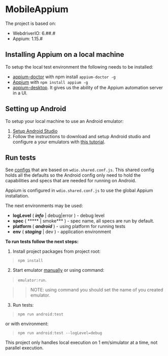 # MobileAppium

The project is based on:
* WebdriverIO: 6.##.#
* Appium: 1.15.#


## Installing Appium on a local machine

To setup the local test environment the following needs to be installed:
- [appium-doctor](https://github.com/appium/appium-doctor) with npm install `appium-doctor -g`
- [Appium](https://github.com/appium/appium) with `npm install appium -g`
- [appium-desktop](https://github.com/appium/appium-desktop). It gives us the ability of the Appium automation server in a UI. 

## Setting up Android
To setup your local machine to use an Android emulator:
1. [Setup Android Studio](https://developer.android.com/studio/)
2. Follow the instructions to download and setup Android studio and configure a your emulators with [this tutorial](https://developer.android.com/studio/run/managing-avds).


## Run tests

See [configs](https://github.com/murcraft/MobileAppium/tree/master/config) that are based on `wdio.shared.conf.js`. This shared config holds all the defaults so the Android config only need to hold the capabilities and specs that are needed for running on Android.

Appium is configured in `wdio.shared.conf.js` to use the global Appium installation.

The next environments may be used:
 * **logLevel** ( ***info*** | debug|error ) - debug level
 * **spec** ( ***** | smoke*** ) - spec name, all specs are run by default.
 * **platform** ( ***android*** ) - using platform for running tests
 * **env** ( ***staging*** | dev ) - application environment

**To run tests follow the next steps:**
1. Install project packages from project root: 

> `npm install`

2. Start emulator [manually](https://developer.android.com/studio/run/managing-avds) or using command: 

> `emulator:run`.

>> NOTE: using command you should set the name of you created emulator.

3. Run tests: 

> `npm run android:test`

or with environment:

 > `npm run android:test --logLevel=debug`
    
    
This project only handles local execution on 1 em/simulator at a time, not parallel execution.
